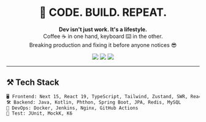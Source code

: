 <h1 align="center">🧠 CODE. BUILD. REPEAT.</h1>
<p align="center">
  <strong>Dev isn't just work. It's a lifestyle.</strong><br/>
  Coffee ☕️ in one hand, keyboard ⌨️ in the other.<br/>
  Breaking production and fixing it before anyone notices 😎
</p>

<p align="center">
  <img src="https://img.shields.io/badge/stack-Full--Stack-4B8BBE?style=flat-square"/>
  <img src="https://img.shields.io/badge/devMode-On-FE3B1F?style=flat-square"/>
  <img src="https://img.shields.io/badge/CI%2FCD-Automated-26A69A?style=flat-square"/>
</p>

---

## ⚒️ Tech Stack

```txt
🖥 Frontend: Next 15, React 19, TypeScript, Tailwind, Zustand, SWR, React Query  
🛠 Backend: Java, Kotlin, Phthon, Spring Boot, JPA, Redis, MySQL  
🚀 DevOps: Docker, Jenkins, Nginx, GitHub Actions  
🧪 Test: JUnit, MockK, K6  
